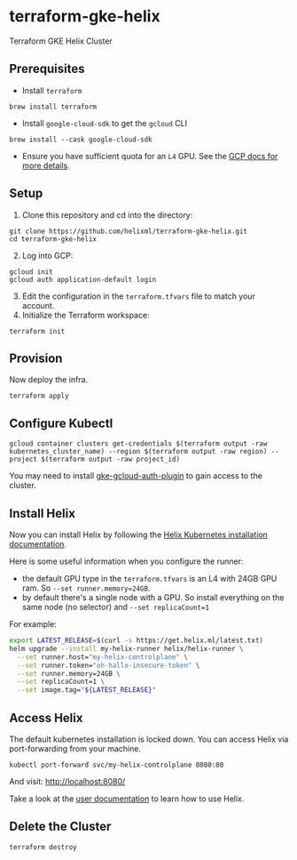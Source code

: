 # terraform-gke-helix

Terraform GKE Helix Cluster

## Prerequisites

* Install `terraform`

```
brew install terraform
```

* Install `google-cloud-sdk` to get the `gcloud` CLI

```
brew install --cask google-cloud-sdk
```

* Ensure you have sufficient quota for an `L4` GPU. See the [GCP docs for more details](https://cloud.google.com/kubernetes-engine/docs/how-to/gpus#gpu_quota).

## Setup

1. Clone this repository and cd into the directory:

```
git clone https://github.com/helixml/terraform-gke-helix.git
cd terraform-gke-helix
```

2. Log into GCP:

```
gcloud init
gcloud auth application-default login
```

3. Edit the configuration in the `terraform.tfvars` file to match your account.
4. Initialize the Terraform workspace:

```
terraform init
```

## Provision

Now deploy the infra.

```
terraform apply
```

## Configure Kubectl

```
gcloud container clusters get-credentials $(terraform output -raw kubernetes_cluster_name) --region $(terraform output -raw region) --project $(terraform output -raw project_id)
```

You may need to install [gke-gcloud-auth-plugin](https://cloud.google.com/kubernetes-engine/docs/how-to/cluster-access-for-kubectl#install_plugin) to gain access to the cluster.

## Install Helix

Now you can install Helix by following the [Helix Kubernetes installation documentation](https://docs.helix.ml/helix/private-deployment/manual-install/kubernetes/).

Here is some useful information when you configure the runner:

* the default GPU type in the `terraform.tfvars` is an L4 with 24GB GPU ram. So `--set runner.memory=24GB`.
* by default there's a single node with a GPU. So install everything on the same node (no selector) and `--set replicaCount=1`

For example:

```bash
export LATEST_RELEASE=$(curl -s https://get.helix.ml/latest.txt)
helm upgrade --install my-helix-runner helix/helix-runner \
  --set runner.host="my-helix-controlplane" \
  --set runner.token="oh-hallo-insecure-token" \
  --set runner.memory=24GB \
  --set replicaCount=1 \
  --set image.tag="${LATEST_RELEASE}"
```

## Access Helix

The default kubernetes installation is locked down. You can access Helix via port-forwarding from your machine.

```
kubectl port-forward svc/my-helix-controlplane 8080:80
```

And visit: [http://localhost:8080/](http://localhost:8080/)

Take a look at the [user documentation](https://docs.helix.ml/helix/getting-started/getting-started/) to learn how to use Helix.

## Delete the Cluster

```
terraform destroy
```
